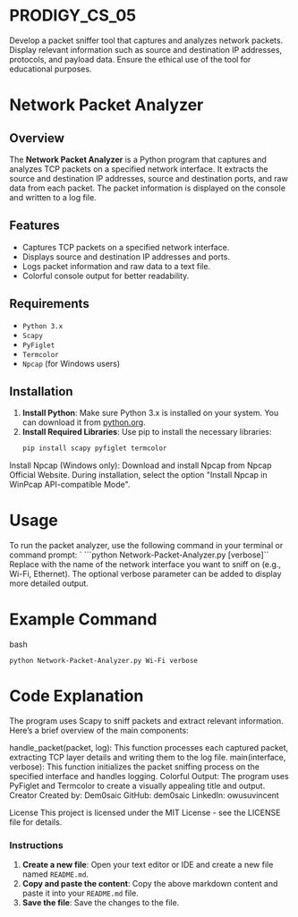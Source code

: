# PRODIGY_CS_05
 Develop a packet sniffer tool that captures and analyzes network packets. Display relevant information such as source and destination IP addresses, protocols, and payload data. Ensure the ethical use of the tool for educational purposes.

# Network Packet Analyzer

## Overview
The **Network Packet Analyzer** is a Python program that captures and analyzes TCP packets on a specified network interface. It extracts the source and destination IP addresses, source and destination ports, and raw data from each packet. The packet information is displayed on the console and written to a log file.

## Features
- Captures TCP packets on a specified network interface.
- Displays source and destination IP addresses and ports.
- Logs packet information and raw data to a text file.
- Colorful console output for better readability.

## Requirements
- `Python 3.x`
- `Scapy`
- `PyFiglet`
- `Termcolor`
- `Npcap` (for Windows users)

## Installation
1. **Install Python**: Make sure Python 3.x is installed on your system. You can download it from [python.org](https://www.python.org/downloads/).
2. **Install Required Libraries**: Use pip to install the necessary libraries:
   ```bash
   pip install scapy pyfiglet termcolor
Install Npcap (Windows only): Download and install Npcap from Npcap Official Website. During installation, select the option "Install Npcap in WinPcap API-compatible Mode".

# Usage
To run the packet analyzer, use the following command in your terminal or command prompt:
`
```python Network-Packet-Analyzer.py <interface> [verbose]``
Replace <interface> with the name of the network interface you want to sniff on (e.g., Wi-Fi, Ethernet).
The optional verbose parameter can be added to display more detailed output.

# Example Command
bash
```
python Network-Packet-Analyzer.py Wi-Fi verbose
```

# Code Explanation
The program uses Scapy to sniff packets and extract relevant information. Here’s a brief overview of the main components:

handle_packet(packet, log): This function processes each captured packet, extracting TCP layer details and writing them to the log file.
main(interface, verbose): This function initializes the packet sniffing process on the specified interface and handles logging.
Colorful Output: The program uses PyFiglet and Termcolor to create a visually appealing title and output.
Creator
Created by: Dem0saic
GitHub: dem0saic
LinkedIn: owusuvincent

License
This project is licensed under the MIT License - see the LICENSE file for details.

### Instructions
1. **Create a new file**: Open your text editor or IDE and create a new file named `README.md`.
2. **Copy and paste the content**: Copy the above markdown content and paste it into your `README.md` file.
3. **Save the file**: Save the changes to the file.




